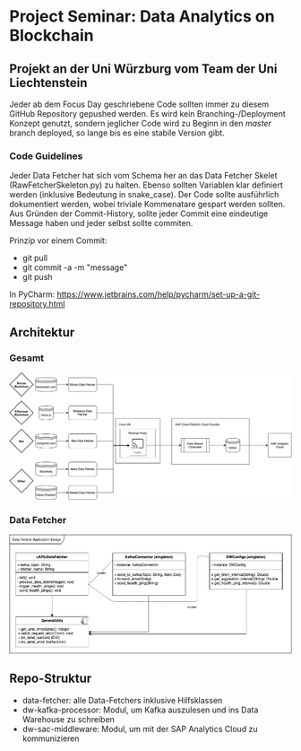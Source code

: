 
# Project Seminar: Data Analytics on Blockchain

## Projekt an der Uni Würzburg vom Team der Uni Liechtenstein

Jeder ab dem Focus Day geschriebene Code sollten immer zu diesem GitHub Repository gepushed werden. Es wird kein Branching-/Deployment Konzept genutzt, sondern jeglicher Code wird zu Beginn in den *master* branch deployed, so lange bis es eine stabile Version gibt.

### Code Guidelines

Jeder Data Fetcher hat sich vom Schema her an das Data Fetcher Skelet (RawFetcherSkeleton.py) zu halten. Ebenso sollten Variablen klar definiert werden (inklusive Bedeutung in snake_case). Der Code sollte ausführlich dokumentiert werden, wobei triviale Kommenatare gespart werden sollten. Aus Gründen der Commit-History, sollte jeder Commit eine eindeutige Message haben und jeder selbst sollte commiten.

Prinzip vor einem Commit:

- git pull
- git commit -a -m "message"
- git push

In PyCharm: https://www.jetbrains.com/help/pycharm/set-up-a-git-repository.html

## Architektur

### Gesamt

![High-Level Architektur](img/Detailed_Architecture.png)

### Data Fetcher

![Data Fetcher Architektur](img/Data_Fetcher_Structure.png)

## Repo-Struktur

- data-fetcher: alle Data-Fetchers inklusive Hilfsklassen
- dw-kafka-processor: Modul, um Kafka auszulesen und ins Data Warehouse zu schreiben
- dw-sac-middleware: Modul, um mit der SAP Analytics Cloud zu kommunizieren